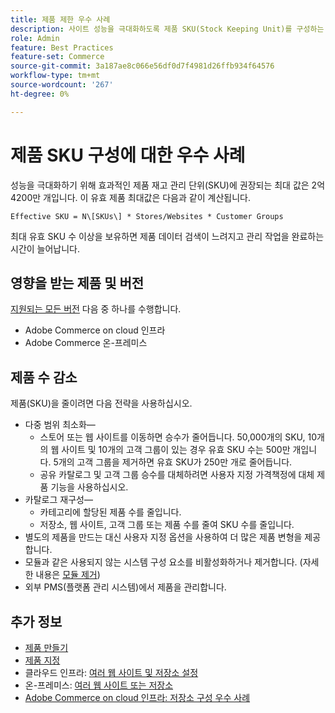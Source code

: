 ```yaml
---
title: 제품 제한 우수 사례
description: 사이트 성능을 극대화하도록 제품 SKU(Stock Keeping Unit)를 구성하는 모범 사례에 대해 배웁니다.
role: Admin
feature: Best Practices
feature-set: Commerce
source-git-commit: 3a187ae8c066e56df0d7f4981d26ffb934f64576
workflow-type: tm+mt
source-wordcount: '267'
ht-degree: 0%

---
```



# 제품 SKU 구성에 대한 우수 사례

성능을 극대화하기 위해 효과적인 제품 재고 관리 단위(SKU)에 권장되는 최대 값은 2억 4200만 개입니다. 이 유효 제품 최대값은 다음과 같이 계산됩니다.

```text
Effective SKU = N\[SKUs\] * Stores/Websites * Customer Groups
```

최대 유효 SKU 수 이상을 보유하면 제품 데이터 검색이 느려지고 관리 작업을 완료하는 시간이 늘어납니다.

## 영향을 받는 제품 및 버전

[지원되는 모든 버전](../../../release/versions.md) 다음 중 하나를 수행합니다.

- Adobe Commerce on cloud 인프라
- Adobe Commerce 온-프레미스

## 제품 수 감소

제품(SKU)을 줄이려면 다음 전략을 사용하십시오.

- 다중 범위 최소화—
   - 스토어 또는 웹 사이트를 이동하면 승수가 줄어듭니다. 50,000개의 SKU, 10개의 웹 사이트 및 10개의 고객 그룹이 있는 경우 유효 SKU 수는 500만 개입니다. 5개의 고객 그룹을 제거하면 유효 SKU가 250만 개로 줄어듭니다.
   - 공유 카탈로그 및 고객 그룹 승수를 대체하려면 사용자 지정 가격책정에 대체 제품 기능을 사용하십시오.
- 카탈로그 재구성—
   - 카테고리에 할당된 제품 수를 줄입니다.
   - 저장소, 웹 사이트, 고객 그룹 또는 제품 수를 줄여 SKU 수를 줄입니다.
- 별도의 제품을 만드는 대신 사용자 지정 옵션을 사용하여 더 많은 제품 변형을 제공합니다.
- 모듈과 같은 사용되지 않는 시스템 구성 요소를 비활성화하거나 제거합니다. (자세한 내용은  [모듈 제거](../../../installation/tutorials/uninstall-modules.md))
- 외부 PMS(플랫폼 관리 시스템)에서 제품을 관리합니다.

## 추가 정보

- [제품 만들기](https://experienceleague.adobe.com/docs/commerce-admin/catalog/products/product-create.html)
- [제품 지정](https://experienceleague.adobe.com/docs/commerce-admin/catalog/categories/products-in-category/categories-product-assignments.html)
- 클라우드 인프라: [여러 웹 사이트 및 저장소 설정](https://devdocs.magento.com/cloud/project/project-multi-sites.html)
- 온-프레미스: [여러 웹 사이트 또는 저장소](../../../configuration/multi-sites/ms-overview.md)
- [Adobe Commerce on cloud 인프라: 저장소 구성 우수 사례](https://devdocs.magento.com/cloud/configure/configure-best-practices.html)

